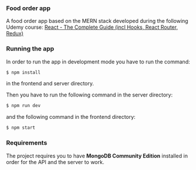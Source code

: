 ### Food order app

A food order app based on the MERN stack developed during the following Udemy course: [React - The Complete Guide (incl Hooks, React Router, Redux)](https://www.udemy.com/course/react-the-complete-guide-incl-redux/)

### Running the app

In order to run the app in development mode you have to run the command:

```bash
$ npm install
```

in the frontend and server directory.

Then you have to run the following command in the server directory:

```bash
$ npm run dev
```

and the following command in the frontend directory:

```bash
$ npm start
```

### Requirements

The project requires you to have **MongoDB Community Edition** installed in order for the API and the server to work.
